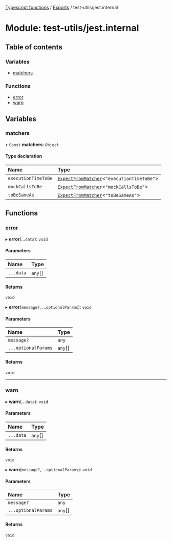 [Typescript functions](../index.md) / [Exports](../modules.md) / test-utils/jest.internal

# Module: test-utils/jest.internal

## Table of contents

### Variables

- [matchers](test_utils_jest_internal.md#matchers)

### Functions

- [error](test_utils_jest_internal.md#error)
- [warn](test_utils_jest_internal.md#warn)

## Variables

### matchers

• `Const` **matchers**: `Object`

#### Type declaration

| Name | Type |
| :------ | :------ |
| `executionTimeToBe` | [`ExpectFromMatcher`](../interfaces/test_utils_expect.ExpectFromMatcher.md)<``"executionTimeToBe"``\> |
| `mockCallsToBe` | [`ExpectFromMatcher`](../interfaces/test_utils_expect.ExpectFromMatcher.md)<``"mockCallsToBe"``\> |
| `toBeSameAs` | [`ExpectFromMatcher`](../interfaces/test_utils_expect.ExpectFromMatcher.md)<``"toBeSameAs"``\> |

## Functions

### error

▸ **error**(...`data`): `void`

#### Parameters

| Name | Type |
| :------ | :------ |
| `...data` | `any`[] |

#### Returns

`void`

▸ **error**(`message?`, ...`optionalParams`): `void`

#### Parameters

| Name | Type |
| :------ | :------ |
| `message?` | `any` |
| `...optionalParams` | `any`[] |

#### Returns

`void`

___

### warn

▸ **warn**(...`data`): `void`

#### Parameters

| Name | Type |
| :------ | :------ |
| `...data` | `any`[] |

#### Returns

`void`

▸ **warn**(`message?`, ...`optionalParams`): `void`

#### Parameters

| Name | Type |
| :------ | :------ |
| `message?` | `any` |
| `...optionalParams` | `any`[] |

#### Returns

`void`
